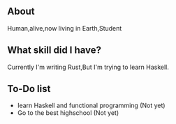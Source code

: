## About
Human,alive,now living in Earth,Student
## What skill did I have?
Currently I'm writing Rust,But I'm trying to learn Haskell.
## To-Do list
- learn Haskell and functional programming (Not yet)
- Go to the best highschool (Not yet)
